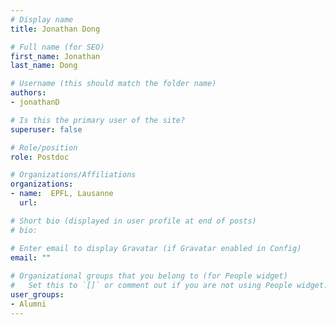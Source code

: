 ```yaml
---
# Display name
title: Jonathan Dong

# Full name (for SEO)
first_name: Jonathan
last_name: Dong

# Username (this should match the folder name)
authors:
- jonathanD

# Is this the primary user of the site?
superuser: false

# Role/position
role: Postdoc

# Organizations/Affiliations
organizations:
- name:  EPFL, Lausanne
  url: 

# Short bio (displayed in user profile at end of posts)
# bio: 

# Enter email to display Gravatar (if Gravatar enabled in Config)
email: ""
  
# Organizational groups that you belong to (for People widget)
#   Set this to `[]` or comment out if you are not using People widget.  
user_groups: 
- Alumni
---
```

